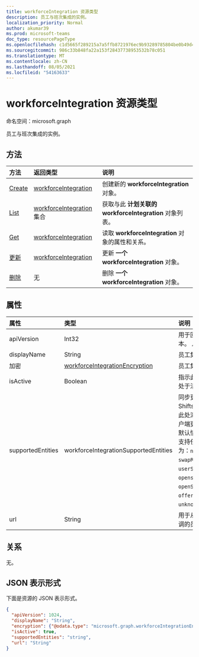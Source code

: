 ```yaml
---
title: workforceIntegration 资源类型
description: 员工与班次集成的实例。
localization_priority: Normal
author: akumar39
ms.prod: microsoft-teams
doc_type: resourcePageType
ms.openlocfilehash: c1d5665f289215a7a5ffb8721976ec9b93289785804be0b49d40c79cd5ad963d
ms.sourcegitcommit: 986c33b848fa22a153f28437738953532b78c051
ms.translationtype: MT
ms.contentlocale: zh-CN
ms.lasthandoff: 08/05/2021
ms.locfileid: "54163633"
---
```

# <a name="workforceintegration-resource-type"></a>workforceIntegration 资源类型

命名空间：microsoft.graph

员工与班次集成的实例。

## <a name="methods"></a>方法

| 方法       | 返回类型 | 说明 |
|:-------------|:------------|:------------|
| [Create](../api/workforceintegration-post.md) | [workforceIntegration](workforceintegration.md) | 创建新的 **workforceIntegration** 对象。|
| [List](../api/workforceintegration-list.md) | [workforceIntegration](workforceintegration.md) 集合 | 获取与此 **计划关联的 workforceIntegration** 对象列表。|
| [Get](../api/workforceintegration-get.md) | [workforceIntegration](workforceintegration.md) | 读取 **workforceIntegration** 对象的属性和关系。 |
| [更新](../api/workforceintegration-update.md) | [workforceIntegration](workforceintegration.md) | 更新 **一个 workforceIntegration** 对象。 |
| [删除](../api/workforceintegration-delete.md) | 无 | 删除 **一个 workforceIntegration** 对象。 |

## <a name="properties"></a>属性

| 属性     | 类型        | 说明 |
|:-------------|:------------|:------------|
|apiVersion|Int32|用于回叫 URL 的 API 版本。 从 1 开始。|
|displayName|String|员工集成的名称。|
|加密|[workforceIntegrationEncryption](workforceintegrationencryption.md)|员工集成加密资源。|
|isActive|Boolean|指示此员工集成当前是否处于活动状态且可用。|
|supportedEntities|workforceIntegrationSupportedEntities | 同步更改通知支持的 Shifts 实体。 班次将调用此处添加的这些实体上客户端更改时提供的 URL。 默认情况下，更改通知不支持任何实体。 可取值为：`none`、`shift`、`swapRequest`、`userShiftPreferences`、`openshift`、`openShiftRequest`、`offerShiftRequest`、`unknownFutureValue`。|
|url|String| 用于从 Shifts 服务进行回调的员工集成 URL。|

## <a name="relationships"></a>关系

无。

## <a name="json-representation"></a>JSON 表示形式

下面是资源的 JSON 表示形式。

<!-- {
  "blockType": "resource",
  "optionalProperties": [

  ],
  "@odata.type": "microsoft.graph.workforceIntegration"
}-->

```json
{
  "apiVersion": 1024,
  "displayName": "String",
  "encryption": {"@odata.type": "microsoft.graph.workforceIntegrationEncryption"},
  "isActive": true,
  "supportedEntities": "string",
  "url": "String"
}
```

<!-- uuid: 16cd6b66-4b1a-43a1-adaf-3a886856ed98
2019-02-04 14:57:30 UTC -->
<!-- {
  "type": "#page.annotation",
  "description": "workforceIntegration resource",
  "keywords": "",
  "section": "documentation",
  "tocPath": ""
}-->


